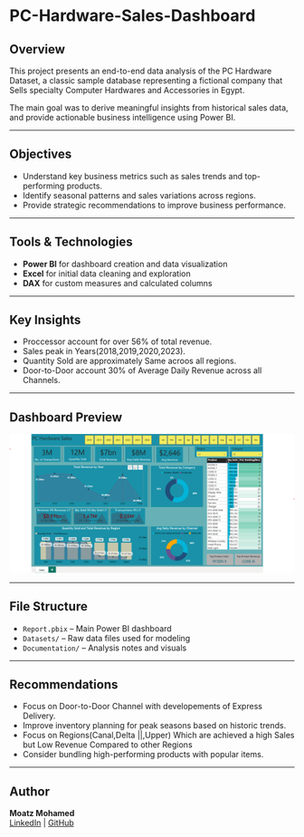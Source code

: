 # PC-Hardware-Sales-Dashboard


## Overview
This project presents an end-to-end data analysis of the PC Hardware Dataset, a classic sample database representing a fictional company that Sells specialty Computer Hardwares and Accessories in Egypt.

The main goal was to derive meaningful insights from historical sales data, and provide actionable business intelligence using Power BI.

---

## Objectives
- Understand key business metrics such as sales trends and top-performing products.
- Identify seasonal patterns and sales variations across regions.
- Provide strategic recommendations to improve business performance.

---

## Tools & Technologies
- **Power BI** for dashboard creation and data visualization
- **Excel** for initial data cleaning and exploration
- **DAX** for custom measures and calculated columns

---

## Key Insights
- Proccessor account for over 56% of total revenue.
- Sales peak in Years(2018,2019,2020,2023).
- Quantity Sold are approximately Same acroos all regions.
- Door-to-Door account 30% of Average Daily Revenue across all Channels.

---

## Dashboard Preview
![Dashboard Screenshot](https://github.com/moatzm1997/PC-Hardware-Sales/blob/8bc71a4efba1e91eecc305a3a4ae172d916bdc21/Sales.png)



---

## File Structure
- `Report.pbix` – Main Power BI dashboard
- `Datasets/` – Raw data files used for modeling
- `Documentation/` – Analysis notes and visuals

---

## Recommendations
- Focus on Door-to-Door Channel with developements of Express Delivery.
- Improve inventory planning for peak seasons based on historic trends.
- Focus on Regions(Canal,Delta ||,Upper) Which are achieved a high Sales but Low Revenue Compared to other Regions
- Consider bundling high-performing products with popular items.

---

## Author
**Moatz Mohamed**  
[LinkedIn](https://www.linkedin.com/in/moatz-mohamed-a83520209/) | [GitHub](https://github.com/moatzm1997)
